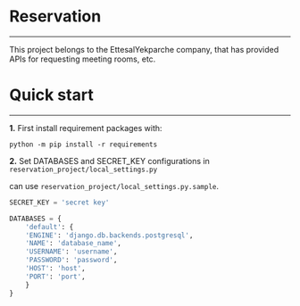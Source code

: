 # Reservation

---

This project belongs to the EttesalYekparche company, that has provided APIs for requesting meeting rooms, etc.

# Quick start

---

**1.** First install requirement packages with:
```
python -m pip install -r requirements
```

**2.** Set DATABASES and SECRET_KEY configurations in ```reservation_project/local_settings.py```

can use ```reservation_project/local_settings.py.sample```.
```python
SECRET_KEY = 'secret key'

DATABASES = {
    'default': {
    'ENGINE': 'django.db.backends.postgresql',
    'NAME': 'database_name',
    'USERNAME': 'username',
    'PASSWORD': 'password',
    'HOST': 'host',
    'PORT': 'port',
    } 
}
```